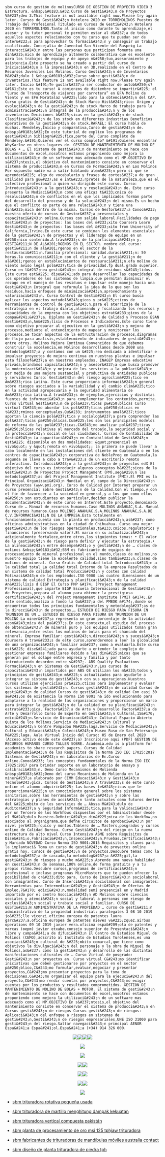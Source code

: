 
```
sbm curso de gestión de molinosCURSO DE GESTION DE PROYECTO VIDEO 3 Estructura. &nbsp;&#0183;&#32;Curso de Gesti&#243;n de Proyectos V&#237;deo 3.This feature is not available right now.Please try again later. Cursos de Gesti&#243;n Hotelera 2020 en TORREMOLINOS Puestos de Trabajo del Profesional Titulado en Cursos de Gesti&#243;n Hotelera 2020 en TORREMOLINOS.Tanto al inicio como durante tu aprendizaje,el asesor y tu tutor personal te permiten estar al d&#237;a de todos aquellos aspectos relacionados con tu curso que te puedan ser de inter&#233;s para aprovechar tu formaci&#243;n y conseguir un trabajo cualificado. Concejalia de Juventud San Vicente del Raspeig La interacci&#243;n entre las personas que participan fomenta una din&#225;mica de aprendizaje altamente colaborativa que es excelente para los trabajos de equipo y de apoyo m&#250;tuo,asesoramiento y asistencia.Este proyecto se ha creado a partir del curso de Iniciaci&#243;n a la impresi&#243;n en 3D,realizado en el Centro de Recursos Juveniles Los Molinos. Curso Gesti&#243;n de Inventarios M&#243;dulo 1 &nbsp;&#0183;&#32;Curso sobre gesti&#243;n de inventarios.This feature is not available right now.Please try again later. Inicio &#191;Te gustar&#237;a ser conductor de autob&#250;s? &#161;Este es tu curso! A comienzos de diciembre se impartir&#225; el “Curso de Transporte de viajeros por carretera” en EFA Molino de Viento y en EFA Moratalaz v&#225;lido para la obtenci&#243;n del CAP. Curso gratis de Gesti&#243;n de Stock Marco Hist&#243;rico: Origen y evoluci&#243;n de la gesti&#243;n de stock Marco de trabajo para la administraci&#243;n integral de la producci&#243;n y de los inventarios Decisiones b&#225;sicas en la gesti&#243;n de stock Clasificaci&#243;n de los stock en diferentes industrias Beneficios operativos de la gesti&#243;n de stock.RAFAEL: El curso habla de muchas. Mendeley,Inicio y comparativa,Curso de gesti&#243;n de. &nbsp;&#0183;&#32;En este tutorial de explico los programas de gesti&#243;n bibliogr&#225;fica,parte del Curso completo de Mendeley.&#191;Quieres ver el curso completo? &#191;Quieres encontrar WhyKarloz en otros lugares de. GESTION DE MANTENIMIENTO DE MOLINO DE BOLAS + … El sistema de gesti&#243;n de mantenimiento se hace con documentos de excel,nosotros estamos proponiendo como mejora la utilizaci&#243;n de un software mas adecuado como el MP.OBJETIVO En s&#237;ntesis,el objetivo del mantenimiento consiste en conservar el sistema de producci&#243;n en Cursos de Formaci&#243;n en Los Molinos Por supuesto nadie va a salir hablando alem&#225;n pero si que se aprender&#225; algo de vocabulario y frases de cortes&#237;a de gran utilidad para gu&#237;as e int&#233;rpretes de la naturaleza,que es el colectivo profesional a quien va dirigido este curso. Curso: Introducci&#243;n a la gesti&#243;n y resoluci&#243;n de. Este curso presenta la Mediaci&#243;n como una eficaz t&#233;cnica de resoluci&#243;n de conflictos en el que los implicados forman parte del desarrollo del proceso y de la soluci&#243;n del mismo.Es un hecho que el conflicto es parte de una relaci&#243;n y tiene una din&#225;mica dentro de la misma. Cursos de Gestor&#237;a Conoc&#233; nuestra oferta de cursos de Gestor&#237;a presenciales y capacitaci&#243;n online.Cursos con salida laboral.Facilidades de pago Gesti&#243;n de proyectos: las bases del &#233;xito Coursera Learn Gesti&#243;n de proyectos: las bases del &#233;xito from University of California,Irvine.En este curso se combinan los elementos esenciales de la gesti&#243;n de proyectos y el liderazgo de equipo en un &#250;nico contenido.A trav&#233;s de la participaci&#243;n y. GESTI&#211;N DE AL&#201;RGENOS EN EL SECTOR. nombre del curso: gesti&#211;n de al&#201;rgenos en el sector de la restauraci&#211;n.familia profesional: sanidad.duraci&#211;n: 50 horas.la comunicaci&#211;n con el cliente y la gesti&#211;n de al&#201;rgenos en establecimientos de restauraci&#211;n.efa molino de viento aviso legal pol&#237;tica de privacidad.fp dual.grado superior. Curso en l&#237;nea gesti&#243;n integral de residuos s&#243;lidos. Este curso est&#225; dise&#241;ado para desarrollar las capacidades de los operadores de los sistemas de limpia,que permitan disminuir el rezago en el manejo de los residuos e impulsar este manejo hacia una Gesti&#243;n Integral que reformule la idea de lo que son los residuos,hacia enfoques de minimizaci&#243;n,aprovechamiento y valorizaci&#243;n. Curso Control de Gesti&#243;n El curso busca aplicar los aspectos metodol&#243;gicos y pr&#225;cticos de herramientas de control de gesti&#243;n,para el aterrizaje de la estrategia en el trabajo diario,alineando y focalizando los recursos y capacidades de la empresa con los objetivos estrat&#233;gicos de la compa&#241;&#237;a. Diploma en Gesti&#243;n de Calidad y Procesos ESAN Gesti&#243;n,An&#225;lisis de Procesos e Indicadores.Este curso tiene como objetivo preparar al ejecutivo en la gesti&#243;n y mejora de procesos,mediante el entendimiento de mapear y monitorear los procesos.Se tocan aspectos de la estructuracion de procesos,diagramas de flujo para analisis,establecmiento de indicadores de gesti&#243;n entre otros. Molinos Mejora Continua Convencidos de que debemos construir la excelencia,en Molinos desarrollamos desde 2008 una metodolog&#237;a y contamos con un &#225;rea dedicada a identificar e impulsar proyectos de mejora continua en nuestras plantas e impulsar esta filosof&#237;a en nuestros empleados. INAGEP Empresa educativa privada,brindamos capacitaci&#243;n y asesor&#237;a que busca promover la modernizaci&#243;n y mejora de los servicios a la poblaci&#243;n por medio de una mejora sustancial y productiva de entidades publicas y servidores Curso: Gesti&#243;n del riesgo agroclim&#225;tico en Am&#233;rica Latina. Este curso proporciona informaci&#243;n general sobre riesgos asociados a la variabilidad y el cambio clim&#225;tico en la actividad agropecuaria y la seguridad alimentaria de Am&#233;rica Latina.A trav&#233;s de ejemplos,ejercicios y distintas fuentes de informaci&#243;n para complementar los contenidos,permite. Curso virtual Gesti&#243;n de pol&#237;ticas p&#250;blicas Curso virtual C&#243;mo abordar las pol&#237;ticas p&#250;blicas en t&#233;rminos conceptuales.Qu&#233; instrumentos anal&#237;ticos aportan la ciencia pol&#237;tica y sociolog&#237;a para comprender las pol&#237;ticas p&#250;blicas.Cu&#225;les son los principales modelos de reforma de las pol&#237;ticas.C&#243;mo analizar pol&#237;ticas p&#250;blicas relativas al mercado del trabajo,la seguridad social y la protecci&#243;n social de los ciudadanos. Cursos de Contabilidad de Gesti&#243;n La capacitaci&#243;n en Contabilidad de Gesti&#243;n est&#225; disponible en dos modalidades: &quot;presencial en vivo&quot; y &quot;remota en vivo&quot;; la primera se puede llevar a cabo localmente en las instalaciones del cliente en Guatemala o en los centros de capacitaci&#243;n corporativa de NobleProg en Guatemala,la segunda se lleva a cabo a trav&#233;s de un escritorio remoto interactivo. Introducci&#243;n a la gesti&#243;n de proyectos edX El objetivo del curso es introducir algunos conceptos b&#225;sicos de la Gesti&#243;n de Proyectos Project Management (PM),seg&#250;n las metodolog&#237;as del Project Management Institute (PMI).El PMI es la Principal Organizaci&#243;n Mundial en el campo de la Direcci&#243;n de Proyectos (www.pmi.org). Curso de Calidad por Internet preparar un curso presencial sobre Gesti&#243;n de la Calidad.Con el tiempo,y con el fin de favorecer a la sociedad en general,y a los que como ellos a&#250;n son estudiantes en particular,deciden publicar la documentaci&#243;n de este curso en Internet.Este proyecto,denominado Curso de … Manual de recursos humanos.Caso MOLINOS ANAHUAC,S.A. Manual de recursos humanos.Caso MOLINOS ANAHUAC,S.A.MOLINOS ANAHUAC,S.A.DE C.V.INFORMACI&#211;N DE LA EMPRESA.Esta totalmente en funcionamiento,cuenta con la planta en producci&#243;n,as&#237; como oficinas administrativas en la ciudad de Chihuahua. Curso una mejor gesti&#243;n de los riesgos operacionales,t&#233;cnicos,regulatorios y financieros (preservando valor).El marco en su actualizaci&#243;n adicionalmente fortalece,entre otros,los siguientes temas: • El valor de la gesti&#243;n de riesgo para definir y ejecutar la estrategia.• La alineaci&#243;n entre desempe&#241;o y gesti&#243;n de … clases de molinos &nbsp;&#0183;&#32;SBM es fabricante de equipos de procesamiento de mineral profesional en el mundo,clases de molinos,no nuestro equipo tiene la excelente calidad,sino tambi&#233;n.clases de molinos de mineral. Curso Gratis de Calidad total Introducci&#243;n a la calidad total La calidad total Entorno de la empresa Resultados de un sistema de calidad total Producci&#243;n y costes con calidad Motivaci&#243;n de los empleados.ISO 9000 Las cuatro dimensiones de un sistema de calidad Estrategia y planificaci&#243;n de la calidad An&#225;lisis d EIGP El Curso PMP &#174; (Project Management Professional),que imparte EIGP Escuela Internacional de Gesti&#243;n de Proyectos,prepara al alumno para obtener la prestigiosa certificaci&#243;n del Project Management Institute (PMI) &#174;.En este sentido,analiza a fondo la Gu&#237;a del PMBOK &#174;,donde se encuentran todos los principios fundamentales y metodolog&#237;as de la direcci&#243;n de proyectos,… ESTUDIO DE RIESGO PARA FISURA EN TRUNNION DE UN … ESTUDIO DE RIESGO PARA FISURA EN TRUNNION DE UN MOLINO La miner&#237;a representa un gran porcentaje de la actividad econ&#243;mica del pa&#237;s.En este contexto,el estudio del proceso de obtenci&#243;n de mineral puro y los equipos utilizados toman gran relevancia,entre estos los molinos de bolas para el chancado del mineral. Empresa familiar: gesti&#243;n,direcci&#243;n y sucesi&#243;n Coursera A trav&#233;s de este curso,aprenderemos a leer la globalidad de una organizaci&#243;n familiar as&#237; como a evaluarla.Este curso est&#225; dise&#241;ado para ayudarte a entender lo complejo de gestionar empresas familiares debido a las din&#225;micas que se generan por el solape entre empresa y familia y por tanto introduciendo desorden entre s&#237;. ABS Quality Evaluations Formaci&#243;n en Sistemas de Gesti&#243;n.Los cursos de capacitaci&#243;n impartidos por ABS QE utilizan los m&#233;todos y principios de gesti&#243;n m&#225;s actualizados para ayudarle a integrar su sistema de gesti&#243;n con sus operaciones.Nuestros cursos utilizan ejercicios pr&#225;cticos para implementar y evaluar los sistemas de gesti&#243;n. Cursos gesti&#243;n de calidad Cursos de gesti&#243;n de calidad Cursos de gesti&#243;n de calidad Con casi 30 a&#241;os de existencia la Norma ISO 9001 ha ido evolucionando para adaptarse a la realidad de las organizaciones y proporcionar un marco para integrar la gesti&#243;n de la calidad en su planificaci&#243;n estrat&#233;gica. Factor&#237;a de Arte y Desarrollo Factor&#237;a de Arte y Desarrollo Curso de Experto en Gesti&#243;n Cultural,15&#170; edici&#243;n.Servicio de Dinamizaci&#243;n Cultural Espacio Abierto Quinta de los Molinos.Servicio de Mediaci&#243;n Cultural y Educaci&#243;n Centre Pompidou M&#225;laga.Servicio de Mediaci&#243;n Cultural y Educaci&#243;n Colecci&#243;n Museo Ruso de San Petersurgo M&#225;laga. Aula Virtual Inicio del Curso: 05 de Enero del 2020 (Acceso activo desde este d&#237;a) Inscribirse aqui (PDF) GESTION DE RECURSOS HUMANOS CURSO TALLER SOBRE. Academia.edu is a platform for academics to share research papers. Cursos de Calidad Implementaci&#243;n de los Requisitos de la Norma ISO IEC 17025:2017 Sistemas de Gesti&#243;n en Laboratorios de En.Curso online.Conoc&#233; los conceptos fundamentales de la Norma ISO IEC 17025:2017 para brindar soporte en un laboratorio de ensayo y calibraci&#243;n. Demo Curso Mecanismos de Molienda &nbsp;&#0183;&#32;Demo del curso Mecanismos de Molienda en la miner&#237;a elaborado por CIMM Educaci&#243;n y Gesti&#243;n Tecnol&#243;gica. Cursos de Gesti&#243;n A trav&#233;s de este curso online el alumno adquirir&#225; las bases te&#243;ricas que le proporcionar&#225;n un conocimiento general sobre los sistemas sanitarios,sobre las herramientas de gesti&#243;n y sobre las estrategias y planes de acci&#243;n tanto actuales como futuros dentro del &#225;mbito de los servicios de … Abssa M&#243;dulo de Auditor&#237;a y Seguridad Inform&#225;tica,para la Validaci&#243;n por un Tercero de los Workﬂows dispuestos por el Administrador desde el M&#243;dulo Maestro.Deﬁnici&#243;n din&#225;mica de los Workﬂow,no asociados al Organigrama,que deﬁne circuitos de aprobaci&#243;n por nivel jer&#225;rquico y montos.Tablero de … Masters,posgrados y cursos online de Calidad Bureau. Curso Gesti&#243;n del riesgo en la nueva estructura de alto nivel Curso Intensivo ASME sobre Requisitos de Dise&#241;o,Fabricaci&#243;n,Inspecci&#243;n,Pruebas,Certificaci&#243;n y Marcado NOVEDAD Curso Norma ISO 9001:2015 Requisitos y claves para la implantaci& Toma un curso de gesti&#243;n de proyectos online gratis hoy. Cursos de gesti&#243;n de proyectos.Descubre temas como la metodolog&#237;a de cascada,la metodolog&#237;a &#225;gil,la gesti&#243;n de riesgos y mucho m&#225;s.Aprende una nueva habilidad en cuesti&#243;n de semanas,100% online,de forma gratuita y a tu propio ritmo.Descubre cursos,programas de certificaci&#243;n profesional e incluso programas MicroMasters que te pueden ofrecer la posibilidad de cr&#233;dito para. Curso de Inserci&#243;n sociolaboral con inmigrantes. Curso de Inserci&#243;n sociolaboral con inmigrantes: Herramientas para Intermediaci&#243;n y Gesti&#243;n de Ofertas de Empleo.7&#170; edici&#243;n,modalidad semi presencial en y Madrid impartido por el centro Asociaci&#243;n AD Molinos sobre ciencias sociales y atenci&#243;n social y laboral a personas con riesgo de exclusi&#243;n social y trabajo social y familiar. CURSO DE GESTI&#211;N ADMINISTRATIVA DE LA PROPIEDAD … curso de gesti&#211;n administrativa de la propiedad industrial: paralegales 3 08 10 2019 jo&#235;lle vicenzi.oficina europea de patentes laura garc&#237;a.oficina europea de patentes nieves v&#225;zquez.airbus operations 09 10 2019 javier vera.oficina espa&#209;ola de patentes y marcas (oepm) javier etxabe.consejo superior de Presentaci&#243;n libro y campa&#241;a de difusi&#243;n El Centro de Estudios Miguel de Molinos (CEMO),adscrito al Instituto de Estudios Turolenses,es una asociaci&#243;n cultural de &#225;mbito comarcal,que tiene como objetivos la divulgaci&#243;n del personaje y la obra de Miguel de Molinos,as&#237; como la gesti&#243;n y desarrollo de las distintas manifestaciones culturales de … Curso Virtual de posgrado: Gesti&#243;n por proyectos en. Curso virtual C&#243;mo identificar iniciativas que deben gestionarse por proyectos en el sector p&#250;blico,C&#243;mo formular,evaluar,negociar y presentar proyectos,C&#243;mo presentar proyectos para la toma de decisiones,C&#243;mo organizar el equipo para la ejecuci&#243;n del proyecto,C&#243;mo rendir cuentas por proyectos,C&#243;mo exigir cuentas por los productos y resultados comprometidos. GESTION DE MANTENIMIENTO DE MOLINO DE BOLAS + MOTOR. El sistema de gesti&#243;n de mantenimiento se hace con documentos de excel,nosotros estamos proponiendo como mejora la utilizaci&#243;n de un software mas adecuado como el MP.OBJETIVO En s&#237;ntesis,el objetivo del mantenimiento consiste en conservar el sistema de producci&#243;n en Cursos gesti&#243;n de riesgos Cursos gesti&#243;n de riesgos: Aplicaci&#243;n del enfoque a riesgos en sistemas de gesti&#243;n,Gesti&#243;n de riesgos empresariales,UNE ISO 31000 para gesti&#243;n del riesgo.Saltar navegaci&#243;n principal AENOR Espa&#241;a Espa&#241;ol.Espa&#241;a (+34) 914 326 000. 
```

<div align="center">

<a href="https://es-mill.shibang-china.com/github&k=sbm+curso+de+gesti%C3%B3n+de+molinos"><img src="https://static.shibang-china.com/es/mill/index.jpg"></a><a href="https://es-mill.shibang-china.com/materials.htmlgithub&k=sbm+curso+de+gesti%C3%B3n+de+molinos"><img src="https://static.shibang-china.com/es/mill/materials.jpg"></a><a href="https://es-mill.shibang-china.com/about.htmlgithub&k=sbm+curso+de+gesti%C3%B3n+de+molinos"><img src="https://static.shibang-china.com/es/mill/about.jpg"></a><a href="https://es-mill.shibang-china.com/contact.htmlgithub&k=sbm+curso+de+gesti%C3%B3n+de+molinos"><img src="https://static.shibang-china.com/es/mill/contact.jpg"></a>

<a href="https://es-mill.shibang-china.com/github&k=sbm+curso+de+gesti%C3%B3n+de+molinos"><img src="https://static.shibang-china.com/es/mill/banner.jpg"></a>

<a href="https://swt.shibang-china.com/github&k=sbm+curso+de+gesti%C3%B3n+de+molinos"><img src="https://static.shibang-china.com/es/mill/chat.jpg"></a>

<a href="https://es-mill.shibang-china.com/products/vertical-roller-mill.htmlgithub&k=sbm+curso+de+gesti%C3%B3n+de+molinos"><img src="https://static.shibang-china.com/es/mill/vertical.jpg"></a><a href="https://es-mill.shibang-china.com/products/raymond-mill.htmlgithub&k=sbm+curso+de+gesti%C3%B3n+de+molinos"><img src="https://static.shibang-china.com/es/mill/raymond.jpg"></a>

<a href="https://es-mill.shibang-china.com/products/ultrafine-grinding-mill.htmlgithub&k=sbm+curso+de+gesti%C3%B3n+de+molinos"><img src="https://static.shibang-china.com/es/mill/ultrafine.jpg"></a><a href="https://es-mill.shibang-china.com/products/trapezium-grinding-mill.htmlgithub&k=sbm+curso+de+gesti%C3%B3n+de+molinos"><img src="https://static.shibang-china.com/es/mill/trapezium.jpg"></a>

<a href="https://es-mill.shibang-china.com/products/ball-mill.htmlgithub&k=sbm+curso+de+gesti%C3%B3n+de+molinos"><img src="https://static.shibang-china.com/es/mill/ball.jpg"></a><a href="https://es-mill.shibang-china.com/products/hammer-mill.htmlgithub&k=sbm+curso+de+gesti%C3%B3n+de+molinos"><img src="https://static.shibang-china.com/es/mill/hammer.jpg"></a>

<a href="https://swt.shibang-china.com/github&k=sbm+curso+de+gesti%C3%B3n+de+molinos"><img src="https://static.shibang-china.com/es/mill/case.jpg"></a>

</div>


* [sbm trituradora rotativa pequeña usada](sbm%20trituradora%20rotativa%20peque%C3%B1a%20usada.md)

* [sbm trituradora de martillo menghitung dampak kekuatan](sbm%20trituradora%20de%20martillo%20menghitung%20dampak%20kekuatan.md)

* [sbm trituradora vertical compuesta pakistán](sbm%20trituradora%20vertical%20compuesta%20pakist%C3%A1n.md)

* [sbm planta de procesamiento de oro msi 125 tphjaw trituradora](sbm%20planta%20de%20procesamiento%20de%20oro%20msi%20125%20tphjaw%20trituradora.md)

* [sbm fabricantes de trituradoras de mandíbulas móviles australia contact](sbm%20fabricantes%20de%20trituradoras%20de%20mand%C3%ADbulas%20m%C3%B3viles%20australia%20contact.md)

* [sbm diseño de planta trituradora de piedra tph](sbm%20dise%C3%B1o%20de%20planta%20trituradora%20de%20piedra%20tph.md)